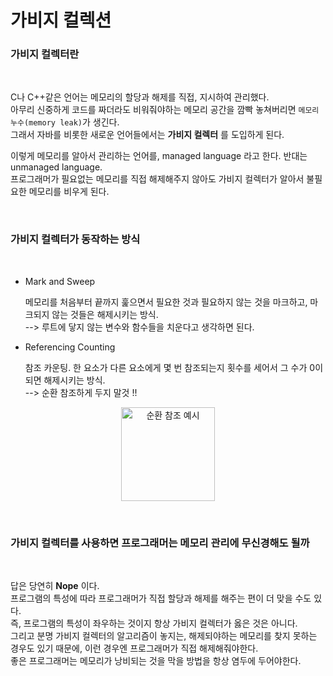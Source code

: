 # 가비지 컬렉션

### 가비지 컬렉터란

<br/>

C나 C++같은 언어는 메모리의 할당과 해제를 직접, 지시하여 관리했다.   
아무리 신중하게 코드를 짜더라도 비워줘야하는 메모리 공간을 깜빡 놓쳐버리면 `메모리 누수(memory leak)`가 생긴다.   
그래서 자바를 비롯한 새로운 언어들에서는 **가비지 컬렉터** 를 도입하게 된다.

이렇게 메모리를 알아서 관리하는 언어를, managed language 라고 한다. 반대는 unmanaged language.   
프로그래머가 필요없는 메모리를 직접 해제해주지 않아도 가비지 컬렉터가 알아서 불필요한 메모리를 비우게 된다.

<br/>

### 가비지 컬렉터가 동작하는 방식

<br/>

- Mark and Sweep

  메모리를 처음부터 끝까지 훑으면서 필요한 것과 필요하지 않는 것을 마크하고, 마크되지 않는 것들은 해제시키는 방식.      
  --> 루트에 닿지 않는 변수와 함수들을 치운다고 생각하면 된다.

- Referencing Counting

  참조 카운팅. 한 요소가 다른 요소에게 몇 번 참조되는지 횟수를 세어서 그 수가 0이 되면 해제시키는 방식.      
  --> 순환 참조하게 두지 말것 !!

<p align="center">
  <img width="150" src="https://user-images.githubusercontent.com/80025242/178114345-ee0532e3-02c0-48e9-9794-b95666e5f68b.png" alt="순환 참조 예시"/>
</p>

<br/>

### 가비지 컬렉터를 사용하면 프로그래머는 메모리 관리에 무신경해도 될까

<br/>

답은 당연히 **Nope** 이다.    
프로그램의 특성에 따라 프로그래머가 직접 할당과 해제를 해주는 편이 더 맞을 수도 있다.     
즉, 프로그램의 특성이 좌우하는 것이지 항상 가비지 컬렉터가 옳은 것은 아니다.    
그리고 분명 가비지 컬렉터의 알고리즘이 놓지는, 해제되야하는 메모리를 찾지 못하는 경우도 있기 때문에, 이런 경우엔 프로그래머가 직접 해제해줘야한다.    
좋은 프로그래머는 메모리가 낭비되는 것을 막을 방법을 항상 염두에 두어야한다.
